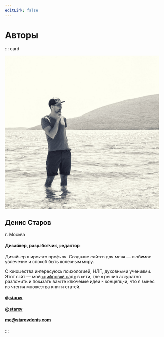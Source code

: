 ```yaml
---
editLink: false
---
```



# Авторы 

::: card

![](/img/starov.jpg)

## Денис Старов

г. Москва

#### Дизайнер, разработчик, редактор

Дизайнер широкого профиля. Создание сайтов для меня — любимое увлечение и способ быть полезным миру. 

С юношества интересуюсь психологией, НЛП, духовными учениями. Этот сайт — мой [«цифровой сад»](https://github.com/MaggieAppleton/digital-gardeners) в сети, где я решил аккуратно разложить и показать вам те ключевые идеи и концепции, что я вынес из чтения множества книг и статей.

#### <la-instagram /> <a href="https://www.instagram.com/starov" target="_blank">@starov</a>

#### <la-telegram /> <a href="https://t.me/starov" target="_blank">@starov</a>

#### <la-at /> <a href="mailto:me@starovdenis.com" target="_blank">me@starovdenis.com</a>


:::

